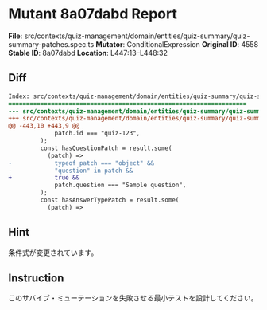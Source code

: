 # Mutant 8a07dabd Report

**File**: src/contexts/quiz-management/domain/entities/quiz-summary/quiz-summary-patches.spec.ts
**Mutator**: ConditionalExpression
**Original ID**: 4558
**Stable ID**: 8a07dabd
**Location**: L447:13–L448:32

## Diff

```diff
Index: src/contexts/quiz-management/domain/entities/quiz-summary/quiz-summary-patches.spec.ts
===================================================================
--- src/contexts/quiz-management/domain/entities/quiz-summary/quiz-summary-patches.spec.ts	original
+++ src/contexts/quiz-management/domain/entities/quiz-summary/quiz-summary-patches.spec.ts	mutated #4558
@@ -443,10 +443,9 @@
             patch.id === "quiz-123",
         );
         const hasQuestionPatch = result.some(
           (patch) =>
-            typeof patch === "object" &&
-            "question" in patch &&
+            true &&
             patch.question === "Sample question",
         );
         const hasAnswerTypePatch = result.some(
           (patch) =>
```

## Hint

条件式が変更されています。

## Instruction

このサバイブ・ミューテーションを失敗させる最小テストを設計してください。
